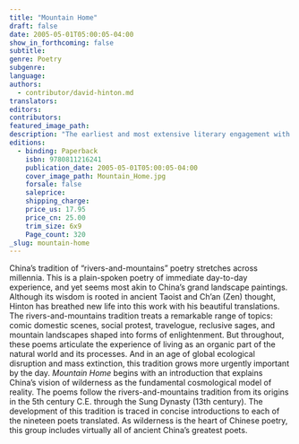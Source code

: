 ```yaml
---
title: "Mountain Home"
draft: false
date: 2005-05-01T05:00:05-04:00
show_in_forthcoming: false
subtitle:
genre: Poetry
subgenre:
language:
authors:
  - contributor/david-hinton.md
translators:
editors:
contributors:
featured_image_path:
description: "The earliest and most extensive literary engagement with wilderness in human history, this is vital poetry that feels utterly contemporary. "
editions:
  - binding: Paperback
    isbn: 9780811216241
    publication_date: 2005-05-01T05:00:05-04:00
    cover_image_path: Mountain_Home.jpg
    forsale: false
    saleprice:
    shipping_charge:
    price_us: 17.95
    price_cn: 25.00
    trim_size: 6x9
    Page_count: 320
_slug: mountain-home
---
```


China’s tradition of “rivers-and-mountains” poetry stretches across millennia. This is a plain-spoken poetry of immediate day-to-day experience, and yet seems most akin to China’s grand landscape paintings. Although its wisdom is rooted in ancient Taoist and Ch’an (Zen) thought, Hinton has breathed new life into this work with his beautiful translations. The rivers-and-mountains tradition treats a remarkable range of topics: comic domestic scenes, social protest, travelogue, reclusive sages, and mountain landscapes shaped into forms of enlightenment. But throughout, these poems articulate the experience of living as an organic part of the natural world and its processes. And in an age of global ecological disruption and mass extinction, this tradition grows more urgently important by the day. _Mountain Home_ begins with an introduction that explains China’s vision of wilderness as the fundamental cosmological model of reality. The poems follow the rivers-and-mountains tradition from its origins in the 5th century C.E. through the Sung Dynasty (13th century). The development of this tradition is traced in concise introductions to each of the nineteen poets translated. As wilderness is the heart of Chinese poetry, this group includes virtually all of ancient China’s greatest poets.

